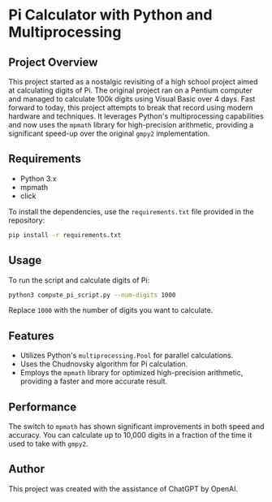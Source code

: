 # Pi Calculator with Python and Multiprocessing

## Project Overview

This project started as a nostalgic revisiting of a high school project aimed at calculating digits of Pi. 
The original project ran on a Pentium computer and managed to calculate 100k digits using Visual Basic over 
4 days. Fast forward to today, this project attempts to break that record using modern hardware and 
techniques. It leverages Python's multiprocessing capabilities and now uses the `mpmath` library for 
high-precision arithmetic, providing a significant speed-up over the original `gmpy2` implementation.

## Requirements

- Python 3.x
- mpmath
- click

To install the dependencies, use the `requirements.txt` file provided in the repository:

```bash
pip install -r requirements.txt
```

## Usage

To run the script and calculate digits of Pi:

```bash
python3 compute_pi_script.py --num-digits 1000
```

Replace `1000` with the number of digits you want to calculate.

## Features

- Utilizes Python's `multiprocessing.Pool` for parallel calculations.
- Uses the Chudnovsky algorithm for Pi calculation.
- Employs the `mpmath` library for optimized high-precision arithmetic, providing a faster and more accurate result.

## Performance

The switch to `mpmath` has shown significant improvements in both speed and accuracy. You can calculate up to 10,000 digits in a fraction of the time it used to take with `gmpy2`.

## Author

This project was created with the assistance of ChatGPT by OpenAI.
